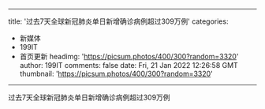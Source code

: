 
---
title: '过去7天全球新冠肺炎单日新增确诊病例超过309万例'
categories: 
 - 新媒体
 - 199IT
 - 首页更新
headimg: 'https://picsum.photos/400/300?random=3320'
author: 199IT
comments: false
date: Fri, 21 Jan 2022 12:26:58 GMT
thumbnail: 'https://picsum.photos/400/300?random=3320'
---

<div>   
过去7天全球新冠肺炎单日新增确诊病例超过309万例  
</div>
            